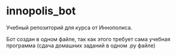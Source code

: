 # innopolis_bot
Учебный репозиторий для курса от Иннополиса.

Бот создан в одном файле, так как этого требует сама учебная программа (сдача домашних заданий в одном .py файле)
